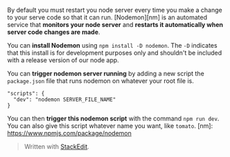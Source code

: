 


By default you must restart you node server every time you make a change to your serve code so that it can run. [Nodemon][nm] is an automated service that **monitors your node server** and **restarts it automatically when server code changes are made**. 

You can **install Nodemon** using `npm install -D nodemon`. The `-D` indicates that this install is for development purposes only and shouldn't be included with a release version of our node app.

You can **trigger nodemon server running** by adding a new script the `package.json` file that runs nodemon on whatever your root file is.
```
"scripts": {
  "dev": "nodemon SERVER_FILE_NAME"
}
```
You can then **trigger this nodemon script** with the command `npm run dev`. You can also give this script whatever name you want, like `tomato`.
[nm]: https://www.npmjs.com/package/nodemon

> Written with [StackEdit](https://stackedit.io/).
<!--stackedit_data:
eyJoaXN0b3J5IjpbMTY4MzUyMTU0MSwtMTU0NjQzMjY3MSwtMT
UzODU1ODkwXX0=
-->